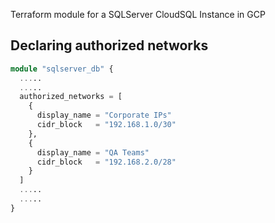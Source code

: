 Terraform module for a SQLServer CloudSQL Instance in GCP

## Declaring authorized networks
```terraform
module "sqlserver_db" {
  .....
  .....
  authorized_networks = [
    {
      display_name = "Corporate IPs"
      cidr_block   = "192.168.1.0/30"
    },
    {
      display_name = "QA Teams"
      cidr_block   = "192.168.2.0/28"
    }
  ]
  .....
  .....
}
```
